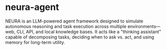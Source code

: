 # neura-agent
NEURA is an LLM-powered agent framework designed to simulate autonomous reasoning and task execution across multiple environments—web, CLI, API, and local knowledge bases. It acts like a "thinking assistant" capable of decomposing tasks, deciding when to ask vs. act, and using memory for long-term utility.
